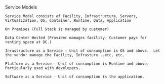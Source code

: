 Service Models

    Service Model consists of Facility, Infrastructure, Servers, Virtualization, OS, Container, Runtime, Data, Application

    On Premises (Full Stack is managed by customer)
  
    Data Center Hosted (Provider manages facility. Customer pays for renting space at DC.)
  
    Inrastructure as a Service - Unit of consumption is OS and above.  Let the vendor manage the Facility, Infrasture...etc. etc.
  
    Platform as a Service - Unit of consumption is Runtime and above.  Particularly used with developers.
  
    Software as a Service - Unit of consumption is the application.
